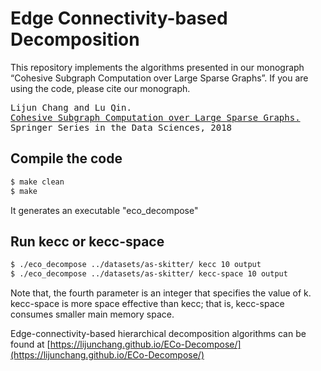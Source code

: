 # Edge Connectivity-based Decomposition

This repository implements the algorithms presented in our monograph “Cohesive Subgraph Computation over Large Sparse Graphs”. If you are using the code, please cite our monograph.
<pre>
Lijun Chang and Lu Qin.
<a href="https://www.springer.com/us/book/9783030035983">Cohesive Subgraph Computation over Large Sparse Graphs.</a>
Springer Series in the Data Sciences, 2018
</pre>

## Compile the code
```sh
$ make clean
$ make
```
It generates an executable "eco_decompose"

## Run kecc or kecc-space

```sh
$ ./eco_decompose ../datasets/as-skitter/ kecc 10 output
$ ./eco_decompose ../datasets/as-skitter/ kecc-space 10 output
```
Note that, the fourth parameter is an integer that specifies the value of k. kecc-space is more space effective than kecc; that is, kecc-space consumes smaller main memory space.

Edge-connectivity-based hierarchical decomposition algorithms can be found at [https://lijunchang.github.io/ECo-Decompose/](https://lijunchang.github.io/ECo-Decompose/)
